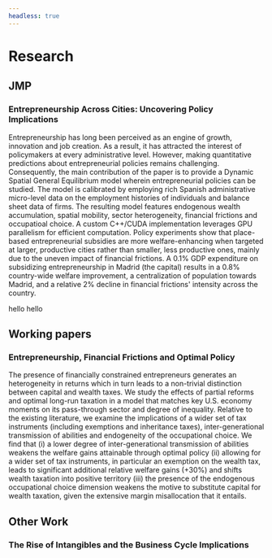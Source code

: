 ```yaml
---
headless: true
---
```


# Research

## JMP

### Entrepreneurship Across Cities: Uncovering Policy Implications

Entrepreneurship has long been perceived as an engine of growth, innovation and job creation. As a result, it has attracted the interest of policymakers at every administrative level. However, making quantitative predictions about entrepreneurial policies remains challenging. Consequently, the main contribution of the paper is to provide a Dynamic Spatial General Equilibrium model wherein entrepreneurial policies can be studied. The model is calibrated by employing rich Spanish administrative micro-level data on the employment histories of individuals and balance sheet data of firms. The resulting model features endogenous wealth accumulation, spatial mobility, sector heterogeneity, financial frictions and occupatioal choice. A custom C++/CUDA implementation leverages GPU parallelism for efficient computation. Policy experiments show that place-based entrepreneurial subsidies are more welfare-enhancing when targeted at larger, productive cities rather than smaller, less productive ones, mainly due to the uneven impact of financial frictions. A 0.1\% GDP expenditure on subsidizing entrepreneurship in Madrid (the capital) results in a 0.8\% country-wide welfare improvement, a centralization of population towards Madrid, and a relative 2\% decline in financial frictions' intensity across the country. 

hello hello
## Working papers

### Entrepreneurship, Financial Frictions and Optimal Policy

The presence of financially constrained entrepreneurs generates an heterogeneity in returns which in turn leads to a non-trivial distinction between capital and wealth taxes. We study the effects of partial reforms and optimal long-run taxation in a model that matches key U.S. economy moments on its pass-through sector and degree of inequality. Relative to the existing literature, we examine the implications of a wider set of tax instruments (including exemptions and inheritance taxes), inter-generational transmission of abilities and endogeneity of the occupational choice. We find that (i) a lower degree of inter-generational transmission of abilities weakens the welfare gains attainable through optimal policy (ii) allowing for a wider set of tax instruments, in particular an exemption on the wealth tax, leads to significant additional relative welfare gains (+30\%) and shifts wealth taxation into positive territory (iii) the presence of the endogenous occupational choice dimension weakens the motive to substitute capital for wealth taxation, given the extensive margin misallocation that it entails.

## Other Work

### The Rise of Intangibles and the Business Cycle Implications
